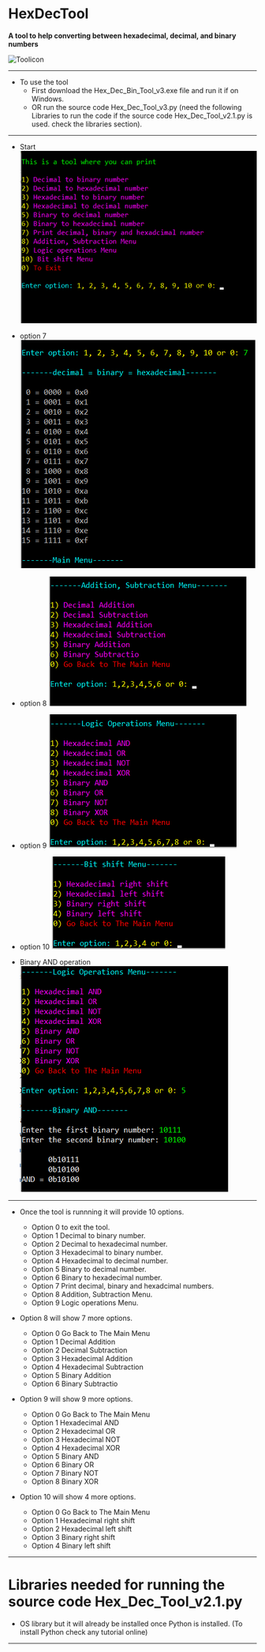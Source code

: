 # **HexDecTool**

**A tool to help converting between hexadecimal, decimal, and binary numbers**

![Toolicon](assets/HexDecBin.ico)

---

- To use the tool
  - First download the Hex_Dec_Bin_Tool_v3.exe file and run it if on Windows.
  - OR run the source code Hex_Dec_Tool_v3.py (need the following Libraries to run the code if the source code Hex_Dec_Tool_v2.1.py is used. check the libraries section).
  
---
- Start
![start](assets/start.png)

- option 7
![start](assets/option7.png)

- option 8
![start](assets/option8.png)

- option 9
![start](assets/option9.png)

- option 10
![start](assets/option10.png)

- Binary AND operation
![start](assets/binary_AND.png)

---

- Once the tool is runnning it will provide 10 options.
  - Option 0 to exit the tool.
  - Option 1 Decimal to binary number.
  - Option 2 Decimal to hexadecimal number.
  - Option 3 Hexadecimal to binary number.
  - Option 4 Hexadecimal to decimal number.
  - Option 5 Binary to decimal number.
  - Option 6 Binary to hexadecimal number.
  - Option 7 Print decimal, binary and hexadcimal numbers.
  - Option 8 Addition, Subtraction Menu.
  - Option 9 Logic operations Menu.
  
- Option 8 will show 7 more options.
  - Option 0 Go Back to The Main Menu
  - Option 1 Decimal Addition
  - Option 2 Decimal Subtraction
  - Option 3 Hexadecimal Addition
  - Option 4 Hexadecimal Subtraction
  - Option 5 Binary Addition
  - Option 6 Binary Subtractio

- Option 9 will show 9 more options.
  - Option 0 Go Back to The Main Menu
  - Option 1 Hexadecimal AND
  - Option 2 Hexadecimal OR
  - Option 3 Hexadecimal NOT
  - Option 4 Hexadecimal XOR
  - Option 5 Binary AND
  - Option 6 Binary OR
  - Option 7 Binary NOT
  - Option 8 Binary XOR
  
- Option 10 will show 4 more options.
  - Option 0 Go Back to The Main Menu
  - Option 1 Hexadecimal right shift
  - Option 2 Hexadecimal left shift
  - Option 3 Binary right shift
  - Option 4 Binary left shift 
  
---

# Libraries needed for running the source code Hex_Dec_Tool_v2.1.py

- OS library but it will already be installed once Python is installed. (To install Python check any tutorial online)

---
